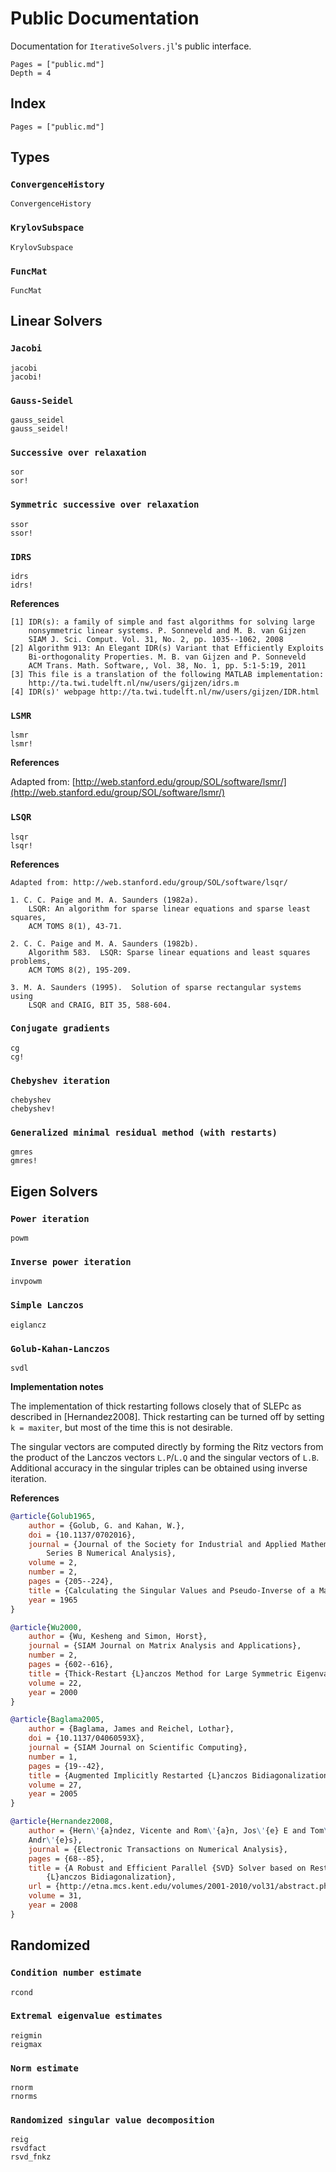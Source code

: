 # Public Documentation

Documentation for `IterativeSolvers.jl`'s public interface.

```@contents
Pages = ["public.md"]
Depth = 4
```

## Index

```@index
Pages = ["public.md"]
```

## Types

### `ConvergenceHistory`

```@docs
ConvergenceHistory
```

### `KrylovSubspace`

```@docs
KrylovSubspace
```

### `FuncMat`

```@docs
FuncMat
```

## Linear Solvers

### `Jacobi`

```@docs
jacobi
jacobi!
```

### `Gauss-Seidel`

```@docs
gauss_seidel
gauss_seidel!
```

### `Successive over relaxation`

```@docs
sor
sor!
```

### `Symmetric successive over relaxation`

```@docs
ssor
ssor!
```

### `IDRS`

```@docs
idrs
idrs!
```
**References**

```
[1] IDR(s): a family of simple and fast algorithms for solving large
    nonsymmetric linear systems. P. Sonneveld and M. B. van Gijzen
    SIAM J. Sci. Comput. Vol. 31, No. 2, pp. 1035--1062, 2008
[2] Algorithm 913: An Elegant IDR(s) Variant that Efficiently Exploits
    Bi-orthogonality Properties. M. B. van Gijzen and P. Sonneveld
    ACM Trans. Math. Software,, Vol. 38, No. 1, pp. 5:1-5:19, 2011
[3] This file is a translation of the following MATLAB implementation:
    http://ta.twi.tudelft.nl/nw/users/gijzen/idrs.m
[4] IDR(s)' webpage http://ta.twi.tudelft.nl/nw/users/gijzen/IDR.html
```

### `LSMR`

```@docs
lsmr
lsmr!
```

**References**

Adapted from: [http://web.stanford.edu/group/SOL/software/lsmr/](http://web.stanford.edu/group/SOL/software/lsmr/)

### `LSQR`

```@docs
lsqr
lsqr!
```

**References**

```
Adapted from: http://web.stanford.edu/group/SOL/software/lsqr/

1. C. C. Paige and M. A. Saunders (1982a).
    LSQR: An algorithm for sparse linear equations and sparse least squares,
    ACM TOMS 8(1), 43-71.

2. C. C. Paige and M. A. Saunders (1982b).
    Algorithm 583.  LSQR: Sparse linear equations and least squares problems,
    ACM TOMS 8(2), 195-209.

3. M. A. Saunders (1995).  Solution of sparse rectangular systems using
    LSQR and CRAIG, BIT 35, 588-604.
```


### `Conjugate gradients`

```@docs
cg
cg!
```

### `Chebyshev iteration`

```@docs
chebyshev
chebyshev!
```

### `Generalized minimal residual method (with restarts)`

```@docs
gmres
gmres!
```

## Eigen Solvers

### `Power iteration`

```@docs
powm
```

### `Inverse power iteration`

```@docs
invpowm
```

### `Simple Lanczos`

```@docs
eiglancz
```

### `Golub-Kahan-Lanczos`

```@docs
svdl
```

**Implementation notes**

The implementation of thick restarting follows closely that of SLEPc as
described in [Hernandez2008]. Thick restarting can be turned off by setting `k
= maxiter`, but most of the time this is not desirable.

The singular vectors are computed directly by forming the Ritz vectors from the
product of the Lanczos vectors `L.P`/`L.Q` and the singular vectors of `L.B`.
Additional accuracy in the singular triples can be obtained using inverse
iteration.

**References**

```bibtex
@article{Golub1965,
    author = {Golub, G. and Kahan, W.},
    doi = {10.1137/0702016},
    journal = {Journal of the Society for Industrial and Applied Mathematics
        Series B Numerical Analysis},
    volume = 2,
    number = 2,
    pages = {205--224},
    title = {Calculating the Singular Values and Pseudo-Inverse of a Matrix},
    year = 1965
}

@article{Wu2000,
    author = {Wu, Kesheng and Simon, Horst},
    journal = {SIAM Journal on Matrix Analysis and Applications},
    number = 2,
    pages = {602--616},
    title = {Thick-Restart {L}anczos Method for Large Symmetric Eigenvalue Problems},
    volume = 22,
    year = 2000
}

@article{Baglama2005,
    author = {Baglama, James and Reichel, Lothar},
    doi = {10.1137/04060593X},
    journal = {SIAM Journal on Scientific Computing},
    number = 1,
    pages = {19--42},
    title = {Augmented Implicitly Restarted {L}anczos Bidiagonalization Methods},
    volume = 27,
    year = 2005
}

@article{Hernandez2008,
    author = {Hern\'{a}ndez, Vicente and Rom\'{a}n, Jos\'{e} E and Tom\'{a}s,
    Andr\'{e}s},
    journal = {Electronic Transactions on Numerical Analysis},
    pages = {68--85},
    title = {A Robust and Efficient Parallel {SVD} Solver based on Restarted
        {L}anczos Bidiagonalization},
    url = {http://etna.mcs.kent.edu/volumes/2001-2010/vol31/abstract.php?vol=31\&pages=68-85},
    volume = 31,
    year = 2008
}
```


## Randomized

### `Condition number estimate`

```@docs
rcond
```

### `Extremal eigenvalue estimates`

```@docs
reigmin
reigmax
```

### `Norm estimate`

```@docs
rnorm
rnorms
```

### `Randomized singular value decomposition`

```@docs
reig
rsvdfact
rsvd_fnkz
```
